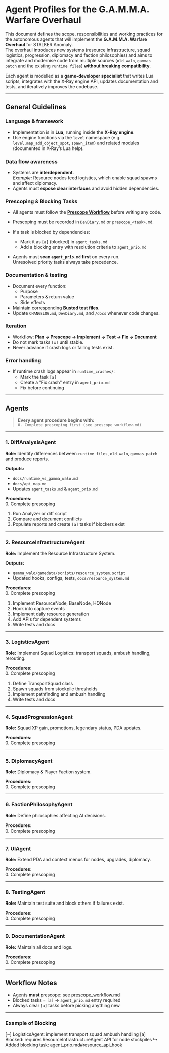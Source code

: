 # **Agent Profiles for the G.A.M.M.A. Warfare Overhaul**

This document defines the scope, responsibilities and working practices for the autonomous agents that will implement the **G.A.M.M.A. Warfare Overhaul** for STALKER Anomaly.  
The overhaul introduces new systems (resource infrastructure, squad logistics, progression, diplomacy and faction philosophies) and aims to integrate and modernise code from multiple sources (`old_walo`, `gammas patch` and the existing `runtime files`) **without breaking compatibility**.  

Each agent is modelled as a **game‑developer specialist** that writes Lua scripts, integrates with the X‑Ray engine API, updates documentation and tests, and iteratively improves the codebase.  

---

## **General Guidelines**

### **Language & framework**
- Implementation is in **Lua**, running inside the **X‑Ray engine**.
- Use engine functions via the `level` namespace (e.g. `level.map_add_object_spot`, `spawn_item`) and related modules (documented in X‑Ray’s Lua help).

### **Data flow awareness**
- Systems are **interdependent**.  
  *Example:* Resource nodes feed logistics, which enable squad spawns and affect diplomacy.  
- Agents must **expose clear interfaces** and avoid hidden dependencies.

### **Prescoping & Blocking Tasks**
- All agents must follow the **[Prescope Workflow](prescope_workflow.md)** before writing any code.  
- Prescoping must be recorded in `DevDiary.md` or `prescope_<task>.md`.  
- If a task is blocked by dependencies:
  - Mark it as `[a]` (blocked) in `agent_tasks.md`
  - Add a blocking entry with resolution criteria to `agent_prio.md`  

- Agents must **scan `agent_prio.md` first** on every run.  
  Unresolved priority tasks always take precedence.

### **Documentation & testing**
- Document every function:
  - Purpose  
  - Parameters & return value  
  - Side effects  
- Maintain corresponding **Busted test files**.  
- Update `CHANGELOG.md`, `DevDiary.md`, and `/docs` whenever code changes.  

### **Iteration**
- Workflow: **Plan → Prescope → Implement → Test → Fix → Document**  
- Do not mark tasks `[x]` until stable.  
- Never advance if crash logs or failing tests exist.

### **Error handling**
- If runtime crash logs appear in `runtime_crashes/`:
  - Mark the task `[a]`  
  - Create a "Fix crash" entry in `agent_prio.md`  
  - Fix before continuing  

---

## **Agents**

> **Every agent procedure begins with:**  
> `0. Complete prescoping first (see prescope_workflow.md)`

---

### **1. DiffAnalysisAgent**
**Role:** Identify differences between `runtime files`, `old_walo`, `gammas patch` and produce reports.  

**Outputs:**  
- `docs/runtime_vs_gamma_walo.md`  
- `docs/api_map.md`  
- Updates `agent_tasks.md` & `agent_prio.md`  

**Procedures:**  
0. Complete prescoping  
1. Run Analyzer or diff script  
2. Compare and document conflicts  
3. Populate reports and create `[a]` tasks if blockers exist  

---

### **2. ResourceInfrastructureAgent**
**Role:** Implement the Resource Infrastructure System.  

**Outputs:**  
- `gamma_walo/gamedata/scripts/resource_system.script`  
- Updated hooks, configs, tests, `docs/resource_system.md`  

**Procedures:**  
0. Complete prescoping  
1. Implement ResourceNode, BaseNode, HQNode  
2. Hook into capture events  
3. Implement daily resource generation  
4. Add APIs for dependent systems  
5. Write tests and docs  

---

### **3. LogisticsAgent**
**Role:** Implement Squad Logistics: transport squads, ambush handling, rerouting.  

**Procedures:**  
0. Complete prescoping  
1. Define TransportSquad class  
2. Spawn squads from stockpile thresholds  
3. Implement pathfinding and ambush handling  
4. Write tests and docs  

---

### **4. SquadProgressionAgent**
**Role:** Squad XP gain, promotions, legendary status, PDA updates.  

**Procedures:**  
0. Complete prescoping  

---

### **5. DiplomacyAgent**
**Role:** Diplomacy & Player Faction system.  

**Procedures:**  
0. Complete prescoping  

---

### **6. FactionPhilosophyAgent**
**Role:** Define philosophies affecting AI decisions.  

**Procedures:**  
0. Complete prescoping  

---

### **7. UIAgent**
**Role:** Extend PDA and context menus for nodes, upgrades, diplomacy.  

**Procedures:**  
0. Complete prescoping  

---

### **8. TestingAgent**
**Role:** Maintain test suite and block others if failures exist.  

**Procedures:**  
0. Complete prescoping  

---

### **9. DocumentationAgent**
**Role:** Maintain all docs and logs.  

**Procedures:**  
0. Complete prescoping  

---

## **Workflow Notes**

- Agents **must** prescope: see [prescope_workflow.md](prescope_workflow.md)  
- Blocked tasks = `[a]` → `agent_prio.md` entry required  
- Always clear `[a]` tasks before picking anything new  

---

### **Example of Blocking**

[~] LogisticsAgent: implement transport squad ambush handling
[a] Blocked: requires ResourceInfrastructureAgent API for node stockpiles
↳ Added blocking task: agent_prio.md#resource_api_hook
